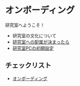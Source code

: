 # オンボーディング

研究室へようこそ！

* 研究室の文化について
* [研究室への配属が決まったら](getting-started.md)
* [研究室PCの初期設定](../dev/pc-initial-setup.md)

## チェックリスト

* [オンボーディング](../check/onboarding.md)
